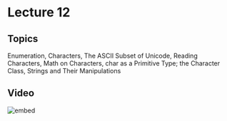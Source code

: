 # Lecture 12

## Topics

Enumeration, Characters, The ASCII Subset of Unicode, Reading Characters, Math on Characters, char as a Primitive Type; the Character Class, Strings and Their Manipulations

## Video

![embed](https://www.youtube.com/embed/GIP9MPFJmhI?rel=0)

